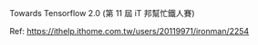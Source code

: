 Towards Tensorflow 2.0 (第 11 屆 iT 邦幫忙鐵人賽)

Ref: https://ithelp.ithome.com.tw/users/20119971/ironman/2254
